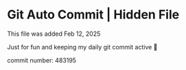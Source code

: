 # Git Auto Commit | Hidden File

This file was added Feb 12, 2025

Just for fun and keeping my daily git commit active 🤪

commit number: 483195
